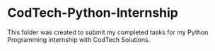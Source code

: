 # CodTech-Python-Internship
This folder was created to submit my completed tasks for my Python Programming internship with CodTech Solutions.
